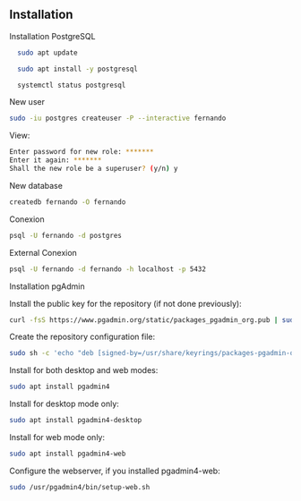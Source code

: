 
## Installation

Installation PostgreSQL

```bash
  sudo apt update

  sudo apt install -y postgresql

  systemctl status postgresql
```
New user

```bash
sudo -iu postgres createuser -P --interactive fernando
```
View:
```bash
Enter password for new role: *******
Enter it again: *******
Shall the new role be a superuser? (y/n) y
```

New database
```bash
createdb fernando -O fernando
```

Conexion

```bash
psql -U fernando -d postgres
```

External Conexion
```bash
psql -U fernando -d fernando -h localhost -p 5432
```

Installation pgAdmin

Install the public key for the repository (if not done previously):

```bash
curl -fsS https://www.pgadmin.org/static/packages_pgadmin_org.pub | sudo gpg --dearmor -o /usr/share/keyrings/packages-pgadmin-org.gpg
```

Create the repository configuration file:

```bash
sudo sh -c 'echo "deb [signed-by=/usr/share/keyrings/packages-pgadmin-org.gpg] https://ftp.postgresql.org/pub/pgadmin/pgadmin4/apt/$(lsb_release -cs) pgadmin4 main" > /etc/apt/sources.list.d/pgadmin4.list && apt update'
```
Install for both desktop and web modes:
```bash
sudo apt install pgadmin4
```
Install for desktop mode only:
```bash
sudo apt install pgadmin4-desktop
```
Install for web mode only: 
```bash
sudo apt install pgadmin4-web 
```
Configure the webserver, if you installed pgadmin4-web:
```bash
sudo /usr/pgadmin4/bin/setup-web.sh
```